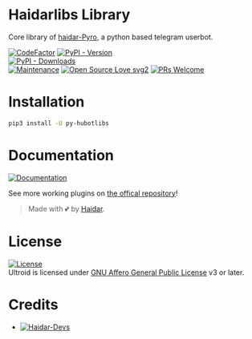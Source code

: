 # Haidarlibs Library

Core library of [haidar-Pyro](https://github.com/XhaidarX/hubotlibs), a python based telegram userbot.

[![CodeFactor](https://www.codefactor.io/repository/github/XhaidarX/hubotlibs/badge)](https://www.codefactor.io/repository/github/XhaidarX/hubotlibs)
[![PyPI - Version](https://img.shields.io/pypi/v/py-haidar-Pyro?style=round)](https://pypi.org/project/hubotlibs)    
[![PyPI - Downloads](https://img.shields.io/pypi/dm/py-haidar-Pyro?label=DOWNLOADS&style=round)](https://pypi.org/project/hubotlibs)    
[![Maintenance](https://img.shields.io/badge/Maintained%3F-yes-green.svg)](https://github.com/XhaidarX/hubotlibs/graphs/commit-activity)
[![Open Source Love svg2](https://badges.frapsoft.com/os/v2/open-source.svg?v=103)](https://github.com/XhaidarX/hubotlibs)
[![PRs Welcome](https://img.shields.io/badge/PRs-welcome-brightgreen.svg?style=flat-square)](https://makeapullrequest.com)

# Installation
```bash
pip3 install -U py-hubotlibs
```

# Documentation 
[![Documentation](https://img.shields.io/badge/Documentation-hubotlibs-blue)](http://hubotlibs.tech/)



See more working plugins on [the offical repository](https://github.com/XhaidarX/hubotlibs)!

> Made with 💕 by [Haidar](https://t.me/kenapatagdar).    


# License
[![License](https://www.gnu.org/graphics/agplv3-155x51.png)](LICENSE)   
Ultroid is licensed under [GNU Affero General Public License](https://www.gnu.org/licenses/agpl-3.0.en.html) v3 or later.

# Credits
* [![Haidar-Devs](https://img.shields.io/static/v1?label=Haidar&message=devs&color=critical)](https://t.me/kenapatagdar)
